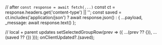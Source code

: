 // after `const response = await fetch(...)`
const ct = response.headers.get('content-type') || '';
const saved = ct.includes('application/json')
  ? await response.json()
  : { ...payload, _message: await response.text() };

// local + parent updates
setSelectedGroupRow(prev => ({ ...(prev ?? {}), ...(saved ?? {}) }));
onClientUpdated?.(saved);
